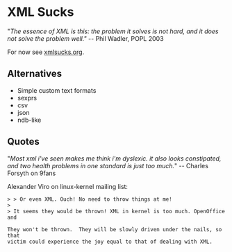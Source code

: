 XML Sucks
=========

"*The essence of XML is this: the problem it solves is not hard, and it does not solve the problem well."* -- Phil Wadler, POPL 2003


For now see [xmlsucks.org](http://www.xmlsucks.org).

Alternatives
------------

* Simple custom text formats
* sexprs
* csv
* json
* ndb-like

Quotes
------

"*Most xml i've seen makes me think i'm dyslexic.  it also looks constipated,
and two health problems in one standard is just too much.*" -- Charles Forsyth on 9fans

Alexander Viro on linux-kernel mailing list:

	> > Or even XML. Ouch! No need to throw things at me!
	>
	> It seems they would be thrown! XML in kernel is too much. OpenOffice and

	They won't be thrown.  They will be slowly driven under the nails, so that
	victim could experience the joy equal to that of dealing with XML.

